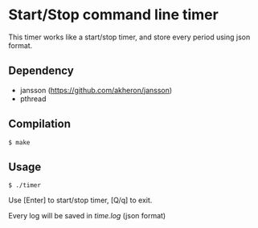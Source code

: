 Start/Stop command line timer
===============================

This timer works like a start/stop timer,
and store every period using json format.

Dependency
------------

* jansson  (https://github.com/akheron/jansson)
* pthread

Compilation
------------
    $ make

Usage
---------

    $ ./timer

Use [Enter] to start/stop timer,
[Q/q] to exit.

Every log will be saved in *time.log* (json format)
